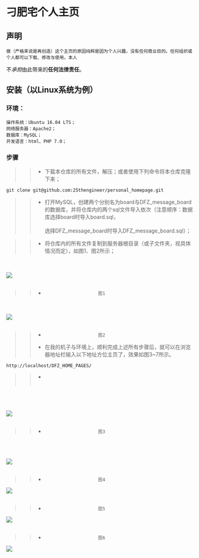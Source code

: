 # 刁肥宅个人主页

## 声明

	做（严格来说是再创造）这个主页的原因纯粹是因为个人兴趣，没有任何商业目的。任何组织或个人都可以下载、修改与使用，本人
不*承担*由此带来的**任何法律责任**。

## 安装（以Linux系统为例）

### 环境：
	操作系统：Ubuntu 16.04 LTS；
	网络服务器：Apache2；
	数据库：MySQL；
	开发语言：html、PHP 7.0；

### 步骤

>>* 下载本仓库的所有文件，解压；或者使用下列命令将本仓库克隆下来；

	git clone git@github.com:25thengineer/personal_homepage.git

>>* 打开MySQL，创建两个分别名为board与DFZ_message_board的数据库，并将仓库内的两个sql文件导入依次（注意顺序：数据库选择board时导入board.sql，<br></br>选择DFZ_message_board时导入DFZ_message_board.sql）；

>>* 将仓库内的所有文件复制到服务器根目录（或子文件夹，视具体情况而定），如图1、图2所示；

<br></br>
![](https://github.com/25thengineer/personal_homepage/blob/master/setup/x1.png)
<br></br>
>>*							图1

<br></br>
![](https://github.com/25thengineer/personal_homepage/blob/master/setup/x2.png)
<br></br>
>>*							图2
>>* 在我的机子与环境上，顺利完成上述所有步骤后，就可以在浏览器地址栏输入以下地址方位主页了，效果如图3~7所示。

	http://localhost/DFZ_HOME_PAGES/
>>* <br></br>

<br></br>	
![](https://github.com/25thengineer/personal_homepage/blob/master/setup/x3.png)
<br></br>
>>*							图3

<br></br>	
![](https://github.com/25thengineer/personal_homepage/blob/master/setup/x4.png)
<br></br>
>>*							图4
	
![](https://github.com/25thengineer/personal_homepage/blob/master/setup/x5.png)
<br></br>	
>>*							图5

![](https://github.com/25thengineer/personal_homepage/blob/master/setup/x6.png)
<br></br>
>>*							图6
	
![](https://github.com/25thengineer/personal_homepage/blob/master/setup/x7.png)
<br></br>
